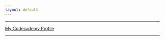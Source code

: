 ```yaml
---
layout: default
---
```


<script src="https://tryhackme.com/badge/68342"></script>
* * *

[My Codecademy Profile](https://www.codecademy.com/profiles/MimicLynx)

* * *

